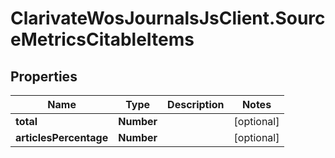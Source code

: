 # ClarivateWosJournalsJsClient.SourceMetricsCitableItems

## Properties

Name | Type | Description | Notes
------------ | ------------- | ------------- | -------------
**total** | **Number** |  | [optional] 
**articlesPercentage** | **Number** |  | [optional] 


